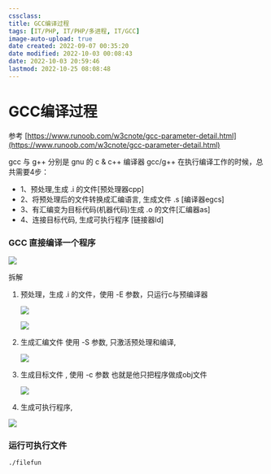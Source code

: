 ```yaml
---
cssclass:
title: GCC编译过程
tags: [IT/PHP, IT/PHP/多进程, IT/GCC]
image-auto-upload: true
date created: 2022-09-07 00:35:20
date modified: 2022-10-03 00:08:43
date: 2022-10-03 20:59:46
lastmod: 2022-10-25 08:08:48
---
```

# GCC编译过程
参考 [https://www.runoob.com/w3cnote/gcc-parameter-detail.html](https://www.runoob.com/w3cnote/gcc-parameter-detail.html)

gcc 与 g++ 分别是 gnu 的 c & c++ 编译器 gcc/g++ 在执行编译工作的时候，总共需要4步：

-   1、预处理,生成 .i 的文件[预处理器cpp]
-   2、将预处理后的文件转换成汇编语言, 生成文件 .s [编译器egcs]
-   3、有汇编变为目标代码(机器代码)生成 .o 的文件[汇编器as]
-   4、连接目标代码, 生成可执行程序 [链接器ld]

### GCC 直接编译一个程序

![](https://cdn.jsdelivr.net/gh/ayuayue/cdn/wolai/202112262005483.png)

拆解

1.  预处理，生成 .i 的文件，使用 -E 参数，只运行c与预编译器
    
    ![](https://cdn.jsdelivr.net/gh/ayuayue/cdn/wolai/202112262006458.png)
    
    ![](https://cdn.jsdelivr.net/gh/ayuayue/cdn/wolai/202112262009090.png)
    
2.  生成汇编文件 使用 -S 参数, 只激活预处理和编译,
    
    ![](https://cdn.jsdelivr.net/gh/ayuayue/cdn/wolai/202112262011863.png)
    
3.  生成目标文件 , 使用 -c 参数 也就是他只把程序做成obj文件
    
    ![](https://cdn.jsdelivr.net/gh/ayuayue/cdn/wolai/202112262012421.png)
    
4.  生成可执行程序,
    

![](https://cdn.jsdelivr.net/gh/ayuayue/cdn/wolai/202112262014417.png)

### 运行可执行文件

```
./filefun
```